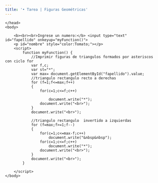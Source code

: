 ```yaml
---
title: '• Tarea | Figuras Geométricas'
---
```


<html lang="en">
    <head>

    </head>
    <body>

        <b><br><br>Ingrese un numero:</b> <input type="text" id="fapellido" onkeyup="myFunction()">
        <p id="nombre" style="color:Tomato;"></p>
		<script>
            function myFunction() {
                //Imprimir figuras de triangulos formados por asteriscos con ciclo for
                var f,c;
                var st="*";
                var max= document.getElementById("fapellido").value;
                //triangulo rectangulo recto a derechas
                for (f=1;f<=max;f++)
                {
                    for(c=1;c<=f;c++)
                    
                        document.write("*");
                    document.write("<br>");
                }
                document.write("<br>");
                
                //triangulo rectangulo  invertido a izquierdas
                for (f=max;f>=1;f--)
                {
                    for(c=1;c<=max-f;c++)
                        document.write("&nbsp&nbsp");
                    for(c=1;c<=f;c++)
                        document.write("*");
                    document.write("<br>");
                }
                document.write("<br>");
            }

        </script>
    </body>
</html>